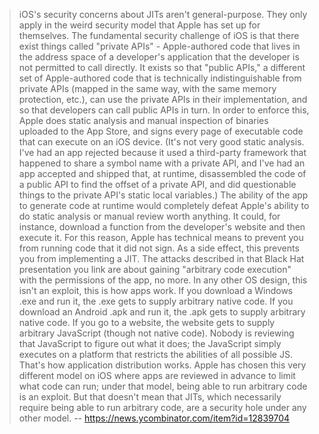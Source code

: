 > iOS's security concerns about JITs aren't general-purpose. They only apply in the weird security model that Apple has set up for themselves.
The fundamental security challenge of iOS is that there exist things called "private APIs" - Apple-authored code that lives in the address space of a developer's application that the developer is not permitted to call directly. It exists so that "public APIs," a different set of Apple-authored code that is technically indistinguishable from private APIs (mapped in the same way, with the same memory protection, etc.), can use the private APIs in their implementation, and so that developers can call public APIs in turn.
In order to enforce this, Apple does static analysis and manual inspection of binaries uploaded to the App Store, and signs every page of executable code that can execute on an iOS device. (It's not very good static analysis. I've had an app rejected because it used a third-party framework that happened to share a symbol name with a private API, and I've had an app accepted and shipped that, at runtime, disassembled the code of a public API to find the offset of a private API, and did questionable things to the private API's static local variables.)
The ability of the app to generate code at runtime would completely defeat Apple's ability to do static analysis or manual review worth anything. It could, for instance, download a function from the developer's website and then execute it. For this reason, Apple has technical means to prevent you from running code that it did not sign. As a side effect, this prevents you from implementing a JIT.
The attacks described in that Black Hat presentation you link are about gaining "arbitrary code execution" with the permissions of the app, no more. In any other OS design, this isn't an exploit, this is how apps work. If you download a Windows .exe and run it, the .exe gets to supply arbitrary native code. If you download an Android .apk and run it, the .apk gets to supply arbitrary native code. If you go to a website, the website gets to supply arbitrary JavaScript (though not native code). Nobody is reviewing that JavaScript to figure out what it does; the JavaScript simply executes on a platform that restricts the abilities of all possible JS. That's how application distribution works.
Apple has chosen this very different model on iOS where apps are reviewed in advance to limit what code can run; under that model, being able to run arbitrary code is an exploit. But that doesn't mean that JITs, which necessarily require being able to run arbitrary code, are a security hole under any other model.
> -- https://news.ycombinator.com/item?id=12839704
